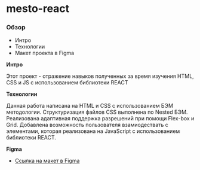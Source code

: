 # mesto-react
### Обзор
* Интро
* Технологии
* Макет проекта в Figma

**Интро**

Этот проект - отражение навыков полученных за время изучения HTML, CSS и JS с использованием библиотеки REACT

**Технологии**

Данная работа написана на HTML и CSS с использованием БЭМ методологии.
Структуризация файлов CSS выполнена по Nested БЭМ.
Реализована адаптивная поддержка разрешений при помощи Flex-box и Grid.
Добавлена возможность пользователя взамиодествать с элементами, 
которая реализована на JavaScript с использованием библиотеки REACT.

**Figma**

* [Ссылка на макет в Figma](https://www.figma.com/file/2cn9N9jSkmxD84oJik7xL7/JavaScript.-Sprint-4?node-id=0%3A1)